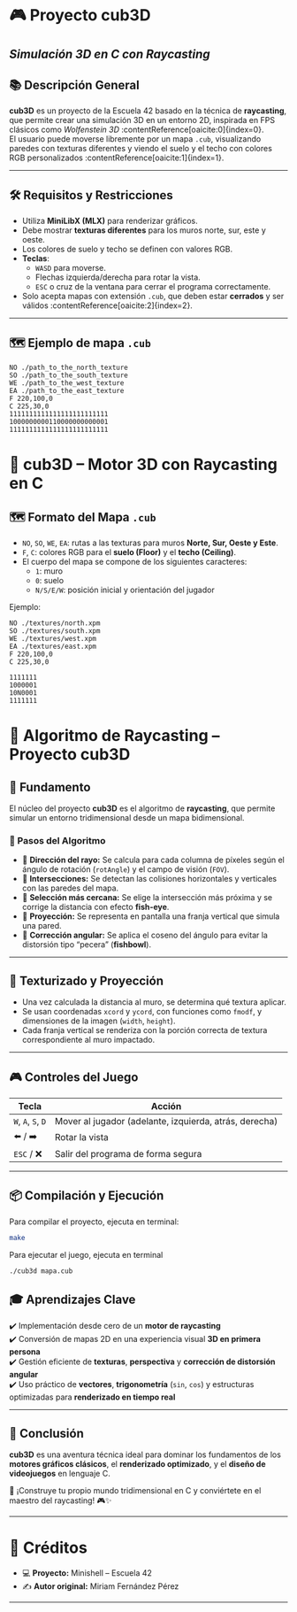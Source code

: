 # 🎮 Proyecto cub3D
## *Simulación 3D en C con Raycasting*

## 📚 Descripción General

**cub3D** es un proyecto de la Escuela 42 basado en la técnica de **raycasting**, que permite crear una simulación 3D en un entorno 2D, inspirada en FPS clásicos como *Wolfenstein 3D* :contentReference[oaicite:0]{index=0}.  
El usuario puede moverse libremente por un mapa `.cub`, visualizando paredes con texturas diferentes y viendo el suelo y el techo con colores RGB personalizados :contentReference[oaicite:1]{index=1}.

---

## 🛠️ Requisitos y Restricciones

- Utiliza **MiniLibX (MLX)** para renderizar gráficos.
- Debe mostrar **texturas diferentes** para los muros norte, sur, este y oeste.
- Los colores de suelo y techo se definen con valores RGB.
- **Teclas**:
  - `WASD` para moverse.
  - Flechas izquierda/derecha para rotar la vista.
  - `ESC` o cruz de la ventana para cerrar el programa correctamente.
- Solo acepta mapas con extensión `.cub`, que deben estar **cerrados** y ser válidos :contentReference[oaicite:2]{index=2}.

---

## 🗺️ Ejemplo de mapa `.cub`

```text
NO ./path_to_the_north_texture
SO ./path_to_the_south_texture
WE ./path_to_the_west_texture
EA ./path_to_the_east_texture
F 220,100,0
C 225,30,0
1111111111111111111111111
1000000000110000000000001
1111111111111111111111111
```

# 🧱 cub3D – Motor 3D con Raycasting en C

## 🗺️ Formato del Mapa `.cub`

- `NO`, `SO`, `WE`, `EA`: rutas a las texturas para muros **Norte, Sur, Oeste y Este**.
- `F`, `C`: colores RGB para el **suelo (Floor)** y el **techo (Ceiling)**.
- El cuerpo del mapa se compone de los siguientes caracteres:
  - `1`: muro
  - `0`: suelo
  - `N/S/E/W`: posición inicial y orientación del jugador

Ejemplo:

```text
NO ./textures/north.xpm
SO ./textures/south.xpm
WE ./textures/west.xpm
EA ./textures/east.xpm
F 220,100,0
C 225,30,0

1111111
1000001
10N0001
1111111
```

# 🎯 Algoritmo de Raycasting – Proyecto cub3D

## 🧠 Fundamento

El núcleo del proyecto **cub3D** es el algoritmo de **raycasting**, que permite simular un entorno tridimensional desde un mapa bidimensional.

### 🔎 Pasos del Algoritmo

- 🔭 **Dirección del rayo:** Se calcula para cada columna de píxeles según el ángulo de rotación (`rotAngle`) y el campo de visión (`FOV`).
- 📐 **Intersecciones:** Se detectan las colisiones horizontales y verticales con las paredes del mapa.
- 🎯 **Selección más cercana:** Se elige la intersección más próxima y se corrige la distancia con efecto **fish-eye**.
- 🧱 **Proyección:** Se representa en pantalla una franja vertical que simula una pared.
- 🧮 **Corrección angular:** Se aplica el coseno del ángulo para evitar la distorsión tipo “pecera” (**fishbowl**).

---

## 🎨 Texturizado y Proyección

- Una vez calculada la distancia al muro, se determina qué textura aplicar.
- Se usan coordenadas `xcord` y `ycord`, con funciones como `fmodf`, y dimensiones de la imagen (`width`, `height`).
- Cada franja vertical se renderiza con la porción correcta de textura correspondiente al muro impactado.

---

## 🎮 Controles del Juego

| Tecla       | Acción                                        |
|-------------|-----------------------------------------------|
| `W`, `A`, `S`, `D` | Mover al jugador (adelante, izquierda, atrás, derecha) |
| ⬅️ / ➡️     | Rotar la vista                               |
| `ESC` / ❌  | Salir del programa de forma segura            |

---

## 📦 Compilación y Ejecución

Para compilar el proyecto, ejecuta en terminal:

```bash
make
```

Para ejecutar el juego, ejecuta en terminal
```bash
./cub3d mapa.cub
```

## 🎓 Aprendizajes Clave

✔️ Implementación desde cero de un **motor de raycasting**  
✔️ Conversión de mapas 2D en una experiencia visual **3D en primera persona**  
✔️ Gestión eficiente de **texturas**, **perspectiva** y **corrección de distorsión angular**  
✔️ Uso práctico de **vectores**, **trigonometría** (`sin`, `cos`) y estructuras optimizadas para **renderizado en tiempo real**

---

## 📌 Conclusión

**cub3D** es una aventura técnica ideal para dominar los fundamentos de los **motores gráficos clásicos**, el **renderizado optimizado**, y el **diseño de videojuegos** en lenguaje C.

🚀 ¡Construye tu propio mundo tridimensional en C y conviértete en el maestro del raycasting! 🎮✨

---

# 📝 Créditos

- 💻 **Proyecto:** Minishell – Escuela 42  
- ✍️ **Autor original:** Miriam Fernández Pérez  

---

